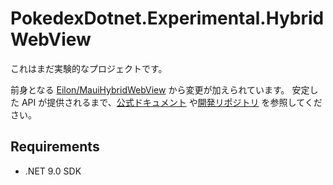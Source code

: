 # PokedexDotnet.Experimental.HybridWebView

これはまだ実験的なプロジェクトです。

前身となる [Eilon/MauiHybridWebView](https://github.com/Eilon/MauiHybridWebView) から変更が加えられています。
安定した API が提供されるまで、[公式ドキュメント](https://learn.microsoft.com/en-us/dotnet/maui/user-interface/controls/hybridwebview?view=net-maui-9.0) や[開発リポジトリ](https://github.com/dotnet/maui/tree/net9.0/src/Controls/src/Core/HybridWebView) を参照してください。

## Requirements

- .NET 9.0 SDK
